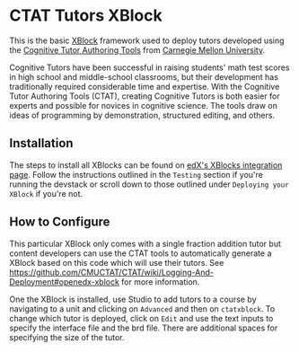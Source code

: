 # CTAT Tutors XBlock

This is the basic [XBlock](https://github.com/edx/XBlock) framework
used to deploy tutors developed using the
[Cognitive Tutor Authoring Tools](http://ctat.pact.cs.cmu.edu)
from [Carnegie Mellon University](http://www.cmu.edu/).

Cognitive Tutors have been successful in raising students' math test
scores in high school and middle-school classrooms, but their
development has traditionally required considerable time and
expertise. With the Cognitive Tutor Authoring Tools (CTAT), creating
Cognitive Tutors is both easier for experts and possible for novices
in cognitive science. The tools draw on ideas of programming by
demonstration, structured editing, and others.

## Installation

The steps to install all XBlocks can be found on
[edX's XBlocks integration page](https://github.com/edx/edx-documentation/blob/master/en_us/developers/source/extending_platform/xblocks.rst#testing).
Follow the instructions outlined in the `Testing` section if you're running
the devstack or scroll down to those outlined under
`Deploying your XBlock` if you're not.

## How to Configure

This particular XBlock only comes with a single fraction addition
tutor but content developers can use the CTAT tools to automatically
generate a XBlock based on this code which will use their tutors. See
https://github.com/CMUCTAT/CTAT/wiki/Logging-And-Deployment#openedx-xblock
for more information.

One the XBlock is installed, use Studio to add tutors to a course by
navigating to a unit and clicking on `Advanced` and then on
`ctatxblock`. To change which tutor is deployed, click on `Edit` and
use the text inputs to specify the interface file and the brd
file. There are additional spaces for specifying the size of the
tutor.
